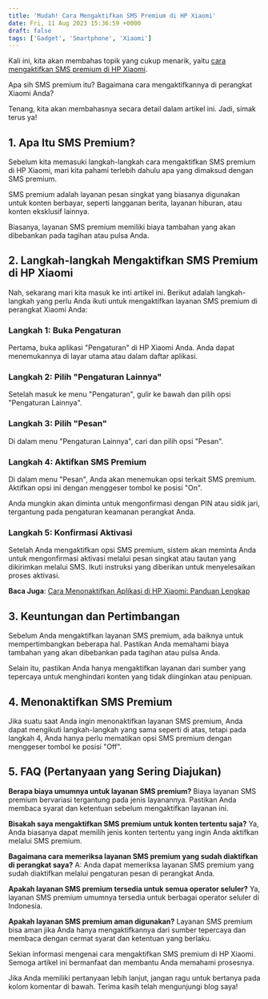 ```yaml
---
title: 'Mudah! Cara Mengaktifkan SMS Premium di HP Xiaomi'
date: Fri, 11 Aug 2023 15:36:59 +0000
draft: false
tags: ['Gadget', 'Smartphone', 'Xiaomi']
---
```


Kali ini, kita akan membahas topik yang cukup menarik, yaitu [cara mengaktifkan SMS premium di HP Xiaomi](https://blog.ajiekusumadhany.com/cara-mengaktifkan-sms-premium-di-hp-xiaomi).

Apa sih SMS premium itu? Bagaimana cara mengaktifkannya di perangkat Xiaomi Anda?

Tenang, kita akan membahasnya secara detail dalam artikel ini. Jadi, simak terus ya!

**1\. Apa Itu SMS Premium?**
----------------------------

Sebelum kita memasuki langkah-langkah cara mengaktifkan SMS premium di HP Xiaomi, mari kita pahami terlebih dahulu apa yang dimaksud dengan SMS premium.

SMS premium adalah layanan pesan singkat yang biasanya digunakan untuk konten berbayar, seperti langganan berita, layanan hiburan, atau konten eksklusif lainnya.

Biasanya, layanan SMS premium memiliki biaya tambahan yang akan dibebankan pada tagihan atau pulsa Anda.

**2\. Langkah-langkah Mengaktifkan SMS Premium di HP Xiaomi**
-------------------------------------------------------------

Nah, sekarang mari kita masuk ke inti artikel ini. Berikut adalah langkah-langkah yang perlu Anda ikuti untuk mengaktifkan layanan SMS premium di perangkat Xiaomi Anda:

### **Langkah 1: Buka Pengaturan**

Pertama, buka aplikasi "Pengaturan" di HP Xiaomi Anda. Anda dapat menemukannya di layar utama atau dalam daftar aplikasi.

### **Langkah 2: Pilih "Pengaturan Lainnya"**

Setelah masuk ke menu "Pengaturan", gulir ke bawah dan pilih opsi "Pengaturan Lainnya".

### **Langkah 3: Pilih "Pesan"**

Di dalam menu "Pengaturan Lainnya", cari dan pilih opsi "Pesan".

### **Langkah 4: Aktifkan SMS Premium**

Di dalam menu "Pesan", Anda akan menemukan opsi terkait SMS premium. Aktifkan opsi ini dengan menggeser tombol ke posisi "On".

Anda mungkin akan diminta untuk mengonfirmasi dengan PIN atau sidik jari, tergantung pada pengaturan keamanan perangkat Anda.

### **Langkah 5: Konfirmasi Aktivasi**

Setelah Anda mengaktifkan opsi SMS premium, sistem akan meminta Anda untuk mengonfirmasi aktivasi melalui pesan singkat atau tautan yang dikirimkan melalui SMS. Ikuti instruksi yang diberikan untuk menyelesaikan proses aktivasi.

**Baca Juga**: [Cara Menonaktifkan Aplikasi di HP Xiaomi: Panduan Lengkap](https://blog.ajiekusumadhany.com/cara-menonaktifkan-aplikasi-di-hp-xiaomi/)

**3\. Keuntungan dan Pertimbangan**
-----------------------------------

Sebelum Anda mengaktifkan layanan SMS premium, ada baiknya untuk mempertimbangkan beberapa hal. Pastikan Anda memahami biaya tambahan yang akan dibebankan pada tagihan atau pulsa Anda.

Selain itu, pastikan Anda hanya mengaktifkan layanan dari sumber yang tepercaya untuk menghindari konten yang tidak diinginkan atau penipuan.

**4\. Menonaktifkan SMS Premium**
---------------------------------

Jika suatu saat Anda ingin menonaktifkan layanan SMS premium, Anda dapat mengikuti langkah-langkah yang sama seperti di atas, tetapi pada langkah 4, Anda hanya perlu mematikan opsi SMS premium dengan menggeser tombol ke posisi "Off".

**5\. FAQ (Pertanyaan yang Sering Diajukan)**
---------------------------------------------

**Berapa biaya umumnya untuk layanan SMS premium?** Biaya layanan SMS premium bervariasi tergantung pada jenis layanannya. Pastikan Anda membaca syarat dan ketentuan sebelum mengaktifkan layanan ini.

**Bisakah saya mengaktifkan SMS premium untuk konten tertentu saja?** Ya, Anda biasanya dapat memilih jenis konten tertentu yang ingin Anda aktifkan melalui SMS premium.

**Bagaimana cara memeriksa layanan SMS premium yang sudah diaktifkan di perangkat saya?** A: Anda dapat memeriksa layanan SMS premium yang sudah diaktifkan melalui pengaturan pesan di perangkat Anda.

**Apakah layanan SMS premium tersedia untuk semua operator seluler?** Ya, layanan SMS premium umumnya tersedia untuk berbagai operator seluler di Indonesia.

**Apakah layanan SMS premium aman digunakan?** Layanan SMS premium bisa aman jika Anda hanya mengaktifkannya dari sumber tepercaya dan membaca dengan cermat syarat dan ketentuan yang berlaku.

Sekian informasi mengenai cara mengaktifkan SMS premium di HP Xiaomi. Semoga artikel ini bermanfaat dan membantu Anda memahami prosesnya.

Jika Anda memiliki pertanyaan lebih lanjut, jangan ragu untuk bertanya pada kolom komentar di bawah. Terima kasih telah mengunjungi blog saya!